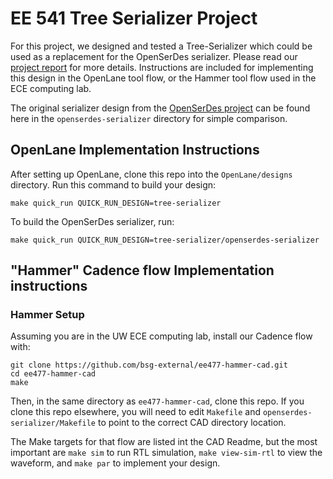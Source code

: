 # EE 541 Tree Serializer Project
For this project, we designed and tested a Tree-Serializer which could be used as a replacement for 
the OpenSerDes serializer. Please read our 
[project report](https://docs.google.com/document/d/1erOO4S1geyRubeenMeuFR7pid_qqNJQ-uvTnONMM5Ss/edit?usp=sharing)
for more details. Instructions are included for implementing this design in the OpenLane
tool flow, or the Hammer tool flow used in the ECE computing lab. 

The original serializer design from the 
[OpenSerDes project](https://github.com/SparcLab/OpenSERDES)
can be found here in the `openserdes-serializer` directory for simple comparison. 

## OpenLane Implementation Instructions
After setting up OpenLane, clone this repo into the `OpenLane/designs` directory. Run this command to build your design:
```
make quick_run QUICK_RUN_DESIGN=tree-serializer
```
To build the OpenSerDes serializer, run:
```
make quick_run QUICK_RUN_DESIGN=tree-serializer/openserdes-serializer
```

## "Hammer" Cadence flow Implementation instructions

### Hammer Setup
Assuming you are in the UW ECE computing lab, install our Cadence flow with:
```
git clone https://github.com/bsg-external/ee477-hammer-cad.git
cd ee477-hammer-cad
make
```
Then, in the same directory as `ee477-hammer-cad`, clone this repo. If you clone this repo
elsewhere, you will need to edit `Makefile` and `openserdes-serializer/Makefile` to point to
the correct CAD directory location. 

The Make targets for that flow are listed int the CAD Readme, but the most important are 
`make sim` to run RTL simulation, `make view-sim-rtl` to view the waveform, and `make par` to 
implement your design.
